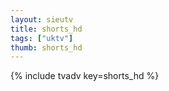 ```yaml
--- 
layout: sieutv
title: shorts_hd
tags: ["uktv"]
thumb: shorts_hd
---
```

{% include tvadv key=shorts_hd %}
